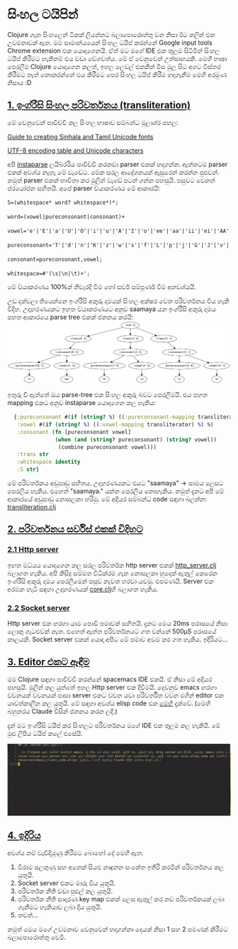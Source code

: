 # සිංහල ටයිපින්

Clojure ගැන සිංහලෙන් ටිකක් ලියන්නට බලාපොරොත්තු වන නිසා ඊට කලින් එක උවමනාවක් ඇත. මම සාමාන්යයෙන් සිංහල ටයිප් කරන්නේ Google input tools Chrome extension එක යොදාගෙනයි. ඒත් මට මගේ IDE එක තුලම සිටිමින් සිංහල ටයිප් කිරීමට හැකිනම් එය වඩා වේගවත්ය. මේ ඒ වෙනුවෙන් උත්සාහයකි. මෙහි භාෂා පෙරලීම Clojure යොදාගෙන කලත්, ඉහල ලෙවල් එකකින් මිස මුල සිට අගට විස්තර කිරීමට තැත් නොකරන්නේ එය කිරීමට පෙර සිංහල ටයිප් කිරීම හදාගැනීම මෙහි අරමුණ නිසාය :D

## [1. ඉංග්රීසි සිංහල පරිවර්තනය (transliteration)]()

  මේ වෙනුවෙන් පාවිච්චි කල සිංහල භාෂාව සම්බන්ධ මූලාශ්ර පහල:

  [Guide to creating Sinhala and Tamil Unicode fonts](https://www.icta.lk/icta-assets/uploads/2016/01/1090_Guide%20to%20creating%20Sinhala%20and%20Tamil%20Unicode%20fonts.pdf)

  [UTF-8 encoding table and Unicode characters](https://utf8-chartable.de/unicode-utf8-table.pl?start=3456&names=2&utf8=dec)


  අපි [instaparse](https://github.com/Engelberg/instaparse) ලයිබ්රරිය පාවිච්චි කරනවා parser එකක් හදාගන්න. ඇත්තටම parser එකක් අවශ්ය නැහැ මේ වැඩේට. මේක සරල ආදේශනයක් ඇසුරෙන් කරන්න පුළුවන්. නමුත් parser එකක් භාවිතා කර මුලින් වැඩේ පටන් ගන්න පහසුයි. පසුවට වෙනත් ප්රයෝජන සහිතයි. අපේ parser ව්යාකරණය මේ ආකාරයි:

  ```
  S=(whitespace* word? whitespace*)*;

  word=(vowel|pureconsonant|consonant)+

  vowel='e'|'E'|'a'|'U'|'O'|'i'|'u'|'A'|'I'|'o'|'ee'|'aa'|'ii'|'ei'|'AA'|'ou'|'au'|'sru'|'srU';

  pureconsonant='T'|'d'|'n'|'K'|'z'|'w'|'s'|'f'|'L'|'p'|'j'|'G'|'J'|'v'|'H'|'B'|'P'|'t'|'k'|'b'|'r'|'y'|'g'|'l'|'N'|'h'|'m'|'D'|'dh'|'ch'|'Dh'|'xd'|'xj'|'Sh'|'xb'|'sh'|'xg'|'Ch'|'Th'|'th'|'thh'|'xmb'|'chh'|'xdh'|'xgdh'|'xkdh';

  consonant=pureconsonant,vowel;

  whitespace=#'(\s|\n|\t)+';
  ```

  මේ ව්යාකරණය 100%ක් නිවැරදි වීම හෝ සර්ව සම්පූර්ණ වීම අනවශ්යයි.

  උඩ දක්වලා තියෙන්නෙ ඉංග්රීසි අකුරු දාමයක් සිංහල අක්ෂර වෙත පරිවර්තනය විය හැකි විදිහ. උදාහරණයකට ඉහත ව්යාකරණයට අනුව saamaya යන ඉංග්රීසි අකුරු දාමය පහත ආකාරයෙ parse tree එකක් ජනනය කරයි: ![parse-tree1](resources/parseexample1.png)

  ඉතුරු වී ඇත්තේ ඔය parse-tree එක සිංහල අකුරු බවට පෙරලීමයි. එය පහත mapping එකට අනුව instaparse යොදාගෙන කල හැකිය:

  ```clojure
    {:pureconsonant #(if (string? %) ((:pureconsonant-mapping transliterator) %) %)
     :vowel #(if (string? %) ((:vowel-mapping transliterator) %) %)
     :consonant (fn [pureconsonant vowel]
                 (when (and (string? pureconsonant) (string? vowel))
                  (combine pureconsonant vowel)))
     :trans str
     :whitespace identity
     :S str}
  ```


  මේ පරිවර්තකය අඩුපාඩු සහිතය. උදාහරණයකට එයට "saamaya" -> සාමය ලෙසට පෙරලිය හැකිය. එහෙත් "saamaya." යන්න පෙරලිය නොහැකිය. නමුත් දැනට අපි මේ ආකාරයේ අඩුපාඩු නොසලකා හරිමු. මේ අදියර සම්බන්ධ code සඳහා බලන්න: [transliteration.clj](src/dumrat/sin/transliteration.clj)

## [2. පරිවර්තනය සර්විස් එකක් විදිහට]()

### [2.1 Http server]()

  ඉහත මධ්යය යොදාගෙන කල සරල පරිවර්තක http server එකක් [http_server.clj](src/dumrat/sin/http_server.clj) බලාගත හැකිය. අපි කිසිදු සම්මත විධික්රම ගැන නොසලකා හුදෙක් ඇතුල් කෙරෙන ඉංග්රීසි අකුරු දාමය පෙරලීමෙන් පසුව නැවත හරවා යවමු. එපමණයි. Server එක අරඹන හැටි සඳහා උදාහරණයක් [core.clj](src/dumrat/sin/core.clj)හි බලාගත හැකිය.

### [2.2 Socket server]()

 Http server එක හරහා යාම පොඩි පමාවක් සහිතයි. දැනට මෙය 20ms පරාසයේ නිසා ලොකු ගැටළුවක් නැත. එහෙත් ඇත්ත පරිවර්තනයට ගත වන්නේ 500μS පරාසයේ කාලයකි. Socket server එකක් යොදා අපිට මේ පමාව අවම කර ගත හැකිය. ඉදිරියට...

## [3. Editor එකට ඈඳීම]()

  මම Clojure සඳහා පාවිච්චි කරන්නේ spacemacs IDE එකයි. ඒ නිසා මේ අදියර පහසුයි. මුලින් කල යුත්තේ ඉහල Http server එක දිවීමයි. දෙවනුව emacs හරහා වචනයක් වචනයක් පාසා server එකට වචන යවා පරිවර්තිත වචන මගින් editor එක යාවත්කාලීන කල යුතුයි. මේ සඳහා අවශ්ය elisp code එක [මෙහි](resources/emacs_client_code.elisp) දැක්වේ. (මෙහි බහුතරය Claude විසින් ජනනය කරන ලදී.)

දැන් මට ඉංග්රීසි ටයිප් කර සිංහලට පරිවර්තනය මගේ IDE එක තුලම කල හැකියි. මේ මුළු ලිපිය ටයිප් කලේ එසේයි.

![balanna](resources/screencast.gif)

## [4. ඉදිරිය]()

  අවශ්ය නම් වැඩිදියුණු කිරීමට බොහෝ දේ මෙහි ඇත.

  1. විරාම සලකුණු සහ අනෙක් සියළු නාඳුනන සංකේත ඉතිරි කරමින් පරිවර්තනය කල යුතුයි.
  2. Socket server එකට මාරු විය යුතුයි.
  3. පරිවර්තක නීති වඩා පුළුල් කල යුතුයි.
  4. පරිවර්තක නීති සාදාරණ key map එකක් ලෙස ඇතුල් කර නව පරිවර්තකයක් ලබා ගැනීමට හැකියාව ලබා දිය යුතුයි.
  5. තවත්...

  නමුත් මෙය මගේ උවමනාව වෙනුවෙන් හදාගන්නා දෙයක් නිසා 1 සහ 2 පමණක් කිරීමට බලාපොරොත්තු වෙමි.

